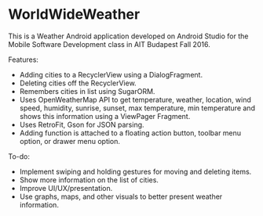 # WorldWideWeather
This is a Weather Android application developed on Android Studio for the Mobile Software Development class in AIT Budapest Fall 2016.

Features: 
- Adding cities to a RecyclerView using a DialogFragment.
- Deleting cities off the RecyclerView.
- Remembers cities in list using SugarORM.
- Uses OpenWeatherMap API to get temperature, weather, location, wind speed, humidity, sunrise, sunset, max temperature, min temperature and shows this information using a ViewPager Fragment.
- Uses RetroFit, Gson for JSON parsing.
- Adding function is attached to a floating action button, toolbar menu option, or drawer menu option.

To-do:
- Implement swiping and holding gestures for moving and deleting items.
- Show more information on the list of cities.
- Improve UI/UX/presentation.
- Use graphs, maps, and other visuals to better present weather information.
